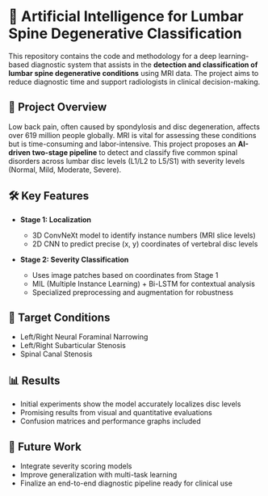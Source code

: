# 🧠 Artificial Intelligence for Lumbar Spine Degenerative Classification

This repository contains the code and methodology for a deep learning-based diagnostic system that assists in the **detection and classification of lumbar spine degenerative conditions** using MRI data. The project aims to reduce diagnostic time and support radiologists in clinical decision-making.

## 🚀 Project Overview
Low back pain, often caused by spondylosis and disc degeneration, affects over 619 million people globally. MRI is vital for assessing these conditions but is time-consuming and labor-intensive. This project proposes an **AI-driven two-stage pipeline** to detect and classify five common spinal disorders across lumbar disc levels (L1/L2 to L5/S1) with severity levels (Normal, Mild, Moderate, Severe).

## 🛠️ Key Features
- **Stage 1: Localization**
  - 3D ConvNeXt model to identify instance numbers (MRI slice levels)
  - 2D CNN to predict precise (x, y) coordinates of vertebral disc levels

- **Stage 2: Severity Classification**
  - Uses image patches based on coordinates from Stage 1
  - MIL (Multiple Instance Learning) + Bi-LSTM for contextual analysis
  - Specialized preprocessing and augmentation for robustness

## 🧬 Target Conditions
- Left/Right Neural Foraminal Narrowing  
- Left/Right Subarticular Stenosis  
- Spinal Canal Stenosis

## 📊 Results
- Initial experiments show the model accurately localizes disc levels
- Promising results from visual and quantitative evaluations
- Confusion matrices and performance graphs included

## 🔮 Future Work
- Integrate severity scoring models
- Improve generalization with multi-task learning
- Finalize an end-to-end diagnostic pipeline ready for clinical use

